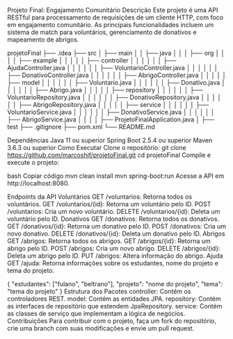 Projeto Final: Engajamento Comunitário
Descrição
Este projeto é uma API RESTful para processamento de requisições de um cliente HTTP, com foco em engajamento comunitário. As principais funcionalidades incluem um sistema de match para voluntários, gerenciamento de donativos e mapeamento de abrigos.

projetoFinal
├── .idea
├── src
│ ├── main
│ │ ├── java
│ │ │ ├── org
│ │ │ │ ├── example
│ │ │ │ │ ├── controller
│ │ │ │ │ │ ├── AjudaController.java
│ │ │ │ │ │ ├── VoluntarioController.java
│ │ │ │ │ │ ├── DonativoController.java
│ │ │ │ │ │ ├── AbrigoController.java
│ │ │ │ │ ├── model
│ │ │ │ │ │ ├── Voluntario.java
│ │ │ │ │ │ ├── Donativo.java
│ │ │ │ │ │ ├── Abrigo.java
│ │ │ │ │ ├── repository
│ │ │ │ │ │ ├── VoluntarioRepository.java
│ │ │ │ │ │ ├── DonativoRepository.java
│ │ │ │ │ │ ├── AbrigoRepository.java
│ │ │ │ │ ├── service
│ │ │ │ │ │ ├── VoluntarioService.java
│ │ │ │ │ │ ├── DonativoService.java
│ │ │ │ │ │ ├── AbrigoService.java
│ │ │ │ ├── ProjetoFinalApplication.java
│ ├── test
├── .gitignore
├── pom.xml
└── README.md

Dependências
Java 11 ou superior
Spring Boot 2.5.4 ou superior
Maven 3.6.3 ou superior
Como Executar
Clone o repositório:
git clone https://github.com/marcoshjf/projetoFinal.git
cd projetoFinal
Compile e execute o projeto:

bash Copiar código mvn clean install mvn spring-boot:run Acesse a API em http://localhost:8080.

Endpoints da API Voluntários 
GET /voluntarios: Retorna todos os voluntários. 
GET /voluntarios/{id}: Retorna um voluntário pelo ID. 
POST /voluntarios: Cria um novo voluntário. 
DELETE /voluntarios/{id}: Deleta um voluntário pelo ID. 
Donativos
GET /donativos: Retorna todos os donativos. 
GET /donativos/{id}: Retorna um donativo pelo ID. 
POST /donativos: Cria um novo donativo. 
DELETE /donativos/{id}: Deleta um donativo pelo ID. 
Abrigos 
GET /abrigos: Retorna todos os abrigos. 
GET /abrigos/{id}: Retorna um abrigo pelo ID. 
POST /abrigos: Cria um novo abrigo. 
DELETE /abrigos/{id}: Deleta um abrigo pelo ID. 
PUT /abrigos: Altera informação do abrigo.
Ajuda 
GET /ajuda: Retorna informações sobre os estudantes, nome do projeto e tema do projeto.

{ "estudantes": ["fulano", "beltrano"], "projeto": "nome do projeto", "tema": "tema do projeto" } Estrutura dos Pacotes controller: Contém os controladores REST. 
model: Contém as entidades JPA. 
repository: Contém as interfaces de repositório que estendem JpaRepository. 
service: Contém as classes de serviço que implementam a lógica de negócios. 
Contribuições Para contribuir com o projeto, faça um fork do repositório, crie uma branch com suas modificações e envie um pull request.

